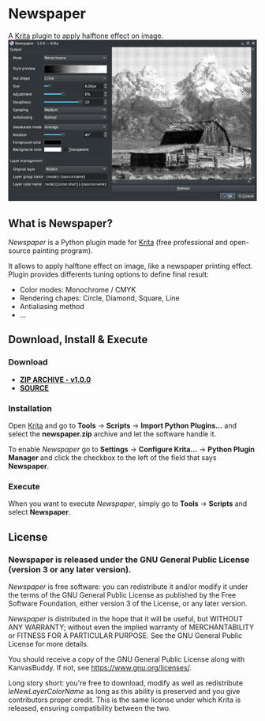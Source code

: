 # Newspaper

A [Krita](https://krita.org/en) plugin to apply halftone effect on image.
![Example](https://github.com/Grum999/Newspaper/raw/master/newspaper/newspaper/newspaper.jpg)

## What is Newspaper?
*Newspaper* is a Python plugin made for [Krita](https://krita.org) (free professional and open-source painting program).

It allows to apply halftone effect on image, like a newspaper printing effect.
Plugin provides differents tuning options to define final result:
- Color modes: Monochrome / CMYK
- Rendering chapes: Circle, Diamond, Square, Line
- Antialiasing method
- ...


## Download, Install & Execute

### Download
+ **[ZIP ARCHIVE - v1.0.0](https://github.com/Grum999/Newspaper/releases/download/V1.0.0/newspaper.zip)**
+ **[SOURCE](https://github.com/Grum999/Newspaper)**


### Installation

Open [Krita](https://krita.org) and go to **Tools** -> **Scripts** -> **Import Python Plugins...** and select the **newspaper.zip** archive and let the software handle it.

To enable *Newspaper* go to **Settings** -> **Configure Krita...** -> **Python Plugin Manager** and click the checkbox to the left of the field that says **Newspaper**.

### Execute
When you want to execute *Newspaper*, simply go to **Tools** -> **Scripts** and select **Newspaper**.


## License

### Newspaper is released under the GNU General Public License (version 3 or any later version).

*Newspaper* is free software: you can redistribute it and/or modify it under the terms of the GNU General Public License as published by the Free Software Foundation, either version 3 of the License, or any later version.

*Newspaper* is distributed in the hope that it will be useful, but WITHOUT ANY WARRANTY; without even the implied warranty of MERCHANTABILITY or FITNESS FOR A PARTICULAR PURPOSE. See the GNU General Public License for more details.

You should receive a copy of the GNU General Public License along with KanvasBuddy. If not, see <https://www.gnu.org/licenses/>.


Long story short: you're free to download, modify as well as redistribute *leNewLayerColorName* as long as this ability is preserved and you give contributors proper credit. This is the same license under which Krita is released, ensuring compatibility between the two.
